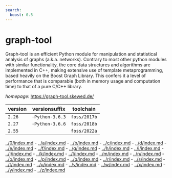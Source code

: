 ```yaml
---
search:
  boost: 0.5
---
```

# graph-tool

Graph-tool is an efficient Python module for manipulation and  statistical analysis of graphs (a.k.a. networks). Contrary to  most other python modules with similar functionality, the core  data structures and algorithms are implemented in C++, making  extensive use of template metaprogramming, based heavily on  the Boost Graph Library. This confers it a level of  performance that is comparable (both in memory usage and  computation time) to that of a pure C/C++ library.

*homepage*: <https://graph-tool.skewed.de/>

version | versionsuffix | toolchain
--------|---------------|----------
``2.26`` | ``-Python-3.6.3`` | ``foss/2017b``
``2.27`` | ``-Python-3.6.6`` | ``foss/2018b``
``2.55`` |  | ``foss/2022a``

[../0/index.md](0) - [../a/index.md](a) - [../b/index.md](b) - [../c/index.md](c) - [../d/index.md](d) - [../e/index.md](e) - [../f/index.md](f) - [../g/index.md](g) - [../h/index.md](h) - [../i/index.md](i) - [../j/index.md](j) - [../k/index.md](k) - [../l/index.md](l) - [../m/index.md](m) - [../n/index.md](n) - [../o/index.md](o) - [../p/index.md](p) - [../q/index.md](q) - [../r/index.md](r) - [../s/index.md](s) - [../t/index.md](t) - [../u/index.md](u) - [../v/index.md](v) - [../w/index.md](w) - [../x/index.md](x) - [../y/index.md](y) - [../z/index.md](z)

